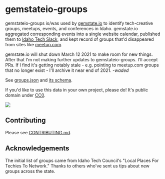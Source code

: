 # gemstateio-groups

gemstateio-groups is/was used by [gemstate.io](https://gemstate.io) to identify tech-creative groups, meetups, events, and conferences in Idaho. gemstate.io aggregated corresponding events into a single website calendar, published them to [Idaho Tech Slack](https://idahotech.community/), and kept record of groups that'd disappeared from sites like [meetup.com](https://meetup.com).

gemstate.io will shut down March 12 2021 to make room for new things. After that I'm not making further updates to gemstateio-groups. I'll accept PRs. If I find it's getting notably stale - e.g. pointing to meetup.com groups that no longer exist - I'll archive it near end of 2021. *-waded*

See [groups.json](groups.json) and [its schema](groups.schema.json).

If you'd like to use this data in your own project, please do! It's public domain under [CC0](LICENSE).

[![](https://circleci.com/gh/waded/gemstateio-groups.png?style=shield)](https://circleci.com/gh/waded/gemstateio-groups)

## Contributing

Please see [CONTRIBUTING.md](CONTRIBUTING.md).

## Acknowledgements
The initial list of groups came from Idaho Tech Council's "Local Places For Techies To Network." Thanks to others who've sent us tips about new groups across the state.
